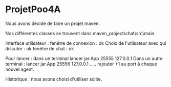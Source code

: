 # ProjetPoo4A


Nous avons décidé de faire un projet maven.


Nos différentes classes se trouvent dans maven_project\chat\src\main.

Interface utilisateur :
  fenêtre de connexion : ok
  Choix de l'utilsateur avec qui discuter : ok
  fenêtre de chat : ok 
  
 Pour lancer : dans un terminal lancer jar.App 25555 127.0.0.1
 Dans un autre terminal : lancer jar.App 25556 127.0.0.1
 ..... rajouter +1 au port à chaque nouvel agent.
  
  
Historique : nous avons choisi d'utiliser sqlite.

